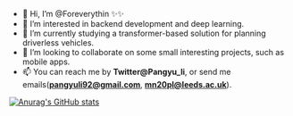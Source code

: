 - 👋 Hi, I’m @Foreverythin ✨✨
- 👀 I’m interested in backend development and deep learning.
- 🌱 I’m currently studying a transformer-based solution for planning driverless vehicles.
- 💞️ I’m looking to collaborate on some small interesting projects, such as mobile apps.
- 📫 You can reach me by **Twitter@Pangyu_li**, or send me emails(**pangyuli92@gmail.com**, **mn20pl@leeds.ac.uk**).

[![Anurag's GitHub stats](https://github-readme-stats.vercel.app/api?username=anuraghazra)](https://github.com/anuraghazra/github-readme-stats)
